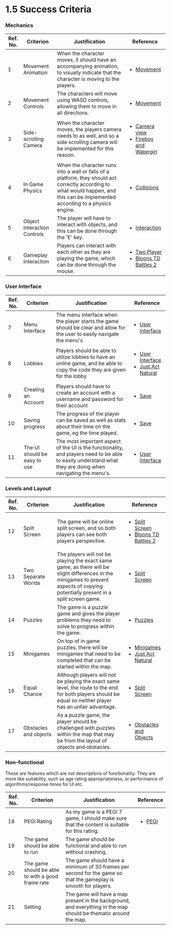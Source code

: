 # 1.5 Success Criteria

### Mechanics&#x20;

| Ref. No. | Criterion                   | Justification                                                                                                                                                                    | Reference                                                                                                                                                                                       |
| -------- | --------------------------- | -------------------------------------------------------------------------------------------------------------------------------------------------------------------------------- | ----------------------------------------------------------------------------------------------------------------------------------------------------------------------------------------------- |
| 1        | Movement Animation          | When the character moves, it should have an accompanying animation, to visually indicate that the character is moving to the players.                                            | <ul><li><a href="1.4a-features-of-the-proposed-solution.md#movement">Movement</a></li></ul>                                                                                                     |
| 2        | Movement Controls           | The characters will move using WASD controls, allowing them to move in all directions.                                                                                           | <ul><li><a href="1.4a-features-of-the-proposed-solution.md#movement">Movement</a></li></ul>                                                                                                     |
| 3        | Side-scrolling Camera       | When the character moves, the players camera needs to as well, and so a side scrolling camera will be implemented for this reason.                                               | <ul><li><a href="1.4a-features-of-the-proposed-solution.md#camera-view">Camera view</a></li><li><a href="1.3-research-the-problem.md#fireboy-and-watergirl">Fireboy and Watergirl</a></li></ul> |
| 4        | In Game Physics             | When the character runs into a wall or falls of a platform, they should act correctly according to what would happen, and this can be implemented according to a physics engine. | <ul><li><a href="1.4a-features-of-the-proposed-solution.md#collisions">Collisions</a></li></ul>                                                                                                 |
| 5        | Object Interaction Controls | The player will have to interact with objects, and this can be done through the 'E' key.                                                                                         | <ul><li><a href="1.4a-features-of-the-proposed-solution.md#obstacles-and-objects">Interaction</a></li></ul>                                                                                     |
| 6        | Gameplay Interaction        | Players can interact with each other as they are playing the game, which can be done through the mouse.                                                                          | <ul><li><a href="1.4a-features-of-the-proposed-solution.md#two-player">Two Player</a></li><li><a href="1.3-research-the-problem.md#bloons-td-battles-2">Bloons TD Battles 2</a></li></ul>       |

### User Interface

| Ref. No. | Criterion                    | Justification                                                                                                                                              | Reference                                                                                                                                                                                   |
| -------- | ---------------------------- | ---------------------------------------------------------------------------------------------------------------------------------------------------------- | ------------------------------------------------------------------------------------------------------------------------------------------------------------------------------------------- |
| 7        | Menu Interface               | The menu interface when the player starts the game should be clear and allow for the user to easily navigate the menu's                                    | <ul><li><a href="1.4a-features-of-the-proposed-solution.md#user-interface">User Interface</a></li></ul>                                                                                     |
| 8        | Lobbies                      | Players should be able to utilize lobbies to have an online game, and be able to copy the code they are given for the lobby                                | <ul><li><a href="1.4a-features-of-the-proposed-solution.md#user-interface">User Interface</a></li><li><a href="1.3-research-the-problem.md#just-act-natural">Just Act Natural</a></li></ul> |
| 9        | Creating an Account          | Players should have to create an account with a username and password for their account                                                                    | <ul><li><a href="1.4a-features-of-the-proposed-solution.md#save">Save</a></li></ul>                                                                                                         |
| 10       | Saving progress              | The progress of the player can be saved as well as stats about their time on the game, eg the time played.                                                 | <ul><li><a href="1.4a-features-of-the-proposed-solution.md#save">Save</a></li></ul>                                                                                                         |
| 11       | The UI should be easy to use | The most important aspect of the UI is the functionality, and players need to be able to easily understand what they are doing when navigating the menu's. | <ul><li><a href="1.4a-features-of-the-proposed-solution.md#user-interface">User Interface</a></li></ul>                                                                                     |

### Levels and Layout

| Ref. No. | Criterion             | Justification                                                                                                                                                                        | Reference                                                                                                                                                                                      |
| -------- | --------------------- | ------------------------------------------------------------------------------------------------------------------------------------------------------------------------------------ | ---------------------------------------------------------------------------------------------------------------------------------------------------------------------------------------------- |
| 12       | Split Screen          | The game will be online split screen, and so both players can see both players perspective.                                                                                          | <ul><li><a href="1.4a-features-of-the-proposed-solution.md#split-screen">Split Screen</a></li><li><a href="1.3-research-the-problem.md#bloons-td-battles-2">Bloons TD Battles 2</a></li></ul>  |
| 13       | Two Separate Worlds   | The players will not be playing the exact same game, as there will be slight differences in the minigames to prevent aspects of copying potentially present in a split screen game.  | <ul><li><a href="1.4a-features-of-the-proposed-solution.md#split-screen">Split Screen</a></li></ul>                                                                                            |
| 14       | Puzzles               | The game is a puzzle game and gives the player problems they need to solve to progress within the game.                                                                              | <ul><li><a href="1.4a-features-of-the-proposed-solution.md#puzzles-and-mini-games">Puzzles</a></li></ul>                                                                                       |
| 15       | Minigames             | On top of in game puzzles, there will be minigames that need to be completed that can be started within the map.                                                                     | <ul><li><a href="1.4a-features-of-the-proposed-solution.md#puzzles-and-mini-games">Minigames</a></li><li><a href="1.3-research-the-problem.md#just-act-natural">Just Act Natural</a></li></ul> |
| 16       | Equal Chance          | Although players will not be playing the exact same level, the route to the end for both players should be equal so neither player has an unfair advantage.                          | <ul><li><a href="1.4a-features-of-the-proposed-solution.md#split-screen">Split Screen</a></li></ul>                                                                                            |
| 17       | Obstacles and objects | As a puzzle game, the player should be challenged with puzzles within the map that may be from the layout of objects and obstacles.                                                  | <ul><li><a href="1.4a-features-of-the-proposed-solution.md#obstacles-and-objects">Obstacles and Objects</a></li></ul>                                                                          |

### Non-functional

These are features which are not descriptions of functionality. They are more like suitability, such as age rating appropriateness, or performance of algorithms/response times for UI etc.

| Ref. No. | Criterion                                         | Justification                                                                                                     | Reference                                                             |
| -------- | ------------------------------------------------- | ----------------------------------------------------------------------------------------------------------------- | --------------------------------------------------------------------- |
| 18       | PEGI Rating                                       | As my game is a PEGI 7 game, I should make sure that the content is suitable for this rating.                     | <ul><li><a href="1.2-stakeholders.md#demographics">PEGI</a></li></ul> |
| 19       | The game should be able to run                    | The game should be functional and able to run without crashing.                                                   |                                                                       |
| 20       | The game should be able to with a good frame rate | The game should have a minimum of 30 frames per second for the game so that the gameplay is smooth for players.   |                                                                       |
| 21       | Setting                                           | The game will have  a map present in the background, and everything in the map should be thematic around the map. |                                                                       |
